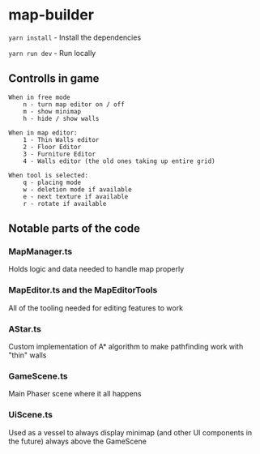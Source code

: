 # map-builder

`yarn install` - Install the dependencies

`yarn run dev` - Run locally

## Controlls in game

```
When in free mode
    n - turn map editor on / off
    m - show minimap
    h - hide / show walls

When in map editor:
    1 - Thin Walls editor
    2 - Floor Editor
    3 - Furniture Editor
    4 - Walls editor (the old ones taking up entire grid)

When tool is selected:
    q - placing mode
    w - deletion mode if available
    e - next texture if available
    r - rotate if available
```

## Notable parts of the code
### MapManager.ts

Holds logic and data needed to handle map properly
### MapEditor.ts and the MapEditorTools

All of the tooling needed for editing features to work
### AStar.ts

Custom implementation of A* algorithm to make pathfinding work with "thin" walls

### GameScene.ts

Main Phaser scene where it all happens

### UiScene.ts

Used as a vessel to always display minimap (and other UI components in the future) always above the GameScene